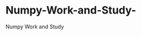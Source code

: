   # Numpy-Work-and-Study-
Numpy Work and Study 
                
                
              
                     
                  
                                                         
                                                   
                  
                    
                                                                                                     
                                                                                                           
                                                                                                                   
                                                                                                                                                          
                                                                                                                                                                                                                                                                                                     
                                                                                                                                                                                                                                                                                                               
                                                                                                                                                                    
                                                                                                                   
                                                                                                            
                    
                      
